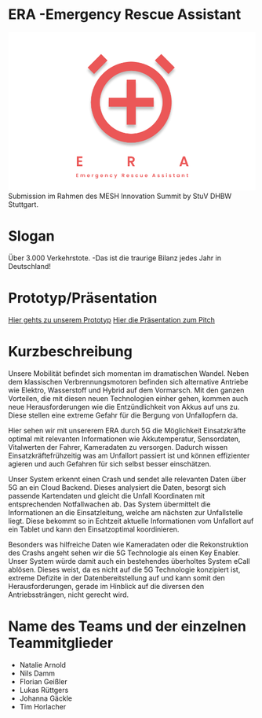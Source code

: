 # ERA -Emergency Rescue Assistant
![logo](https://github.com/mesh-m08/ERA/blob/main/logo.png) \
Submission im Rahmen des MESH Innovation Summit by StuV DHBW Stuttgart.
# Slogan
Über 3.000 Verkehrstote. -Das ist die traurige Bilanz jedes Jahr in Deutschland!

# Prototyp/Präsentation
[Hier gehts zu unserem Prototyp](https://www.figma.com/proto/BxNzxbA6X0EJOTPzCRCNOI/ERA-Prototype?node-id=1%3A15&viewport=353%2C623%2C0.16094492375850677&scaling=min-zoom)
[Hier die Präsentation zum Pitch](https://www.figma.com/proto/Z9y0hwTihqf9EbyVbNEfHL/eCall-5G?node-id=15%3A9&viewport=461%2C402%2C0.18452617526054382&scaling=scale-down)

# Kurzbeschreibung
Unsere Mobilität befindet sich momentan im dramatischen Wandel. Neben dem klassischen Verbrennungsmotoren befinden sich alternative Antriebe wie Elektro,
Wasserstoff und Hybrid auf dem Vormarsch. Mit den ganzen Vorteilen, die mit diesen neuen Technologien einher gehen,
kommen auch neue Herausforderungen wie die Entzündlichkeit von Akkus auf uns zu. Diese stellen eine extreme Gefahr für die Bergung von Unfallopfern da.

Hier sehen wir mit unsererem ERA durch 5G die Möglichkeit Einsatzkräfte optimal mit relevanten Informationen wie Akkutemperatur,
Sensordaten, Vitalwerten der Fahrer, Kameradaten zu versorgen. Dadurch wissen Einsatzkräftefrühzeitig was am Unfallort passiert ist und können effizienter agieren
und auch Gefahren für sich selbst besser einschätzen.

Unser System erkennt einen Crash und sendet alle relevanten Daten über 5G an ein Cloud Backend.
Dieses analysiert die Daten, besorgt sich passende Kartendaten und gleicht die Unfall Koordinaten mit entsprechenden Notfallwachen ab.
Das System übermittelt die Informationen an die Einsatzleitung, welche am nächsten zur Unfallstelle liegt.
Diese bekommt so in Echtzeit aktuelle Informationen vom Unfallort auf ein Tablet und kann den Einsatzoptimal koordinieren.

Besonders was hilfreiche Daten wie Kameradaten oder die Rekonstruktion des Crashs angeht sehen wir die 5G Technologie als einen Key Enabler.
Unser System würde damit auch ein bestehendes überholtes System eCall ablösen.
Dieses weist, da es nicht auf die 5G Technologie konzipiert ist, extreme Defizite in der Datenbereitstellung auf und kann somit den Herausforderungen,
gerade im Hinblick auf die diversen den Antriebssträngen, nicht gerecht wird.

# Name des Teams und der einzelnen Teammitglieder
- Natalie Arnold
- Nils Damm
- Florian Geißler
- Lukas Rüttgers
- Johanna Gäckle
- Tim Horlacher
